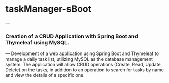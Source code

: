 # taskManager-sBoot
—
### Creation of a CRUD Application with Spring Boot and Thymeleaf using MySQL.
—
Development of a web application using Spring Boot and Thymeleaf to manage a daily task list, utilizing MySQL as the database management system. The application will allow CRUD operations (Create, Read, Update, Delete) on the tasks, in addition to an operation to search for tasks by name and view the details of a specific one.
